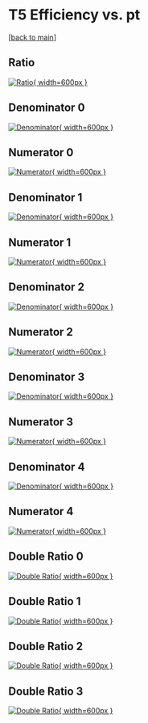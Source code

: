 # T5 Efficiency vs. pt

[[back to main](./)]



## Ratio

[![Ratio](../mtv/var/T5_xtr_211_0_eff_pt.png){ width=600px }](../mtv/var/T5_xtr_211_0_eff_pt.pdf)

## Denominator 0

[![Denominator](../mtv/den/T5_xtr_211_0_eff_pt_den0.png){ width=600px }](../mtv/den/T5_xtr_211_0_eff_pt_den0.pdf)

## Numerator 0

[![Numerator](../mtv/num/T5_xtr_211_0_eff_pt_num0.png){ width=600px }](../mtv/num/T5_xtr_211_0_eff_pt_num0.pdf)

## Denominator 1

[![Denominator](../mtv/den/T5_xtr_211_0_eff_pt_den1.png){ width=600px }](../mtv/den/T5_xtr_211_0_eff_pt_den1.pdf)

## Numerator 1

[![Numerator](../mtv/num/T5_xtr_211_0_eff_pt_num1.png){ width=600px }](../mtv/num/T5_xtr_211_0_eff_pt_num1.pdf)

## Denominator 2

[![Denominator](../mtv/den/T5_xtr_211_0_eff_pt_den2.png){ width=600px }](../mtv/den/T5_xtr_211_0_eff_pt_den2.pdf)

## Numerator 2

[![Numerator](../mtv/num/T5_xtr_211_0_eff_pt_num2.png){ width=600px }](../mtv/num/T5_xtr_211_0_eff_pt_num2.pdf)

## Denominator 3

[![Denominator](../mtv/den/T5_xtr_211_0_eff_pt_den3.png){ width=600px }](../mtv/den/T5_xtr_211_0_eff_pt_den3.pdf)

## Numerator 3

[![Numerator](../mtv/num/T5_xtr_211_0_eff_pt_num3.png){ width=600px }](../mtv/num/T5_xtr_211_0_eff_pt_num3.pdf)

## Denominator 4

[![Denominator](../mtv/den/T5_xtr_211_0_eff_pt_den4.png){ width=600px }](../mtv/den/T5_xtr_211_0_eff_pt_den4.pdf)

## Numerator 4

[![Numerator](../mtv/num/T5_xtr_211_0_eff_pt_num4.png){ width=600px }](../mtv/num/T5_xtr_211_0_eff_pt_num4.pdf)

## Double Ratio 0

[![Double Ratio](../mtv/ratio/T5_xtr_211_0_eff_pt_ratio0.png){ width=600px }](../mtv/ratio/T5_xtr_211_0_eff_pt_ratio0.pdf)

## Double Ratio 1

[![Double Ratio](../mtv/ratio/T5_xtr_211_0_eff_pt_ratio1.png){ width=600px }](../mtv/ratio/T5_xtr_211_0_eff_pt_ratio1.pdf)

## Double Ratio 2

[![Double Ratio](../mtv/ratio/T5_xtr_211_0_eff_pt_ratio2.png){ width=600px }](../mtv/ratio/T5_xtr_211_0_eff_pt_ratio2.pdf)

## Double Ratio 3

[![Double Ratio](../mtv/ratio/T5_xtr_211_0_eff_pt_ratio3.png){ width=600px }](../mtv/ratio/T5_xtr_211_0_eff_pt_ratio3.pdf)

